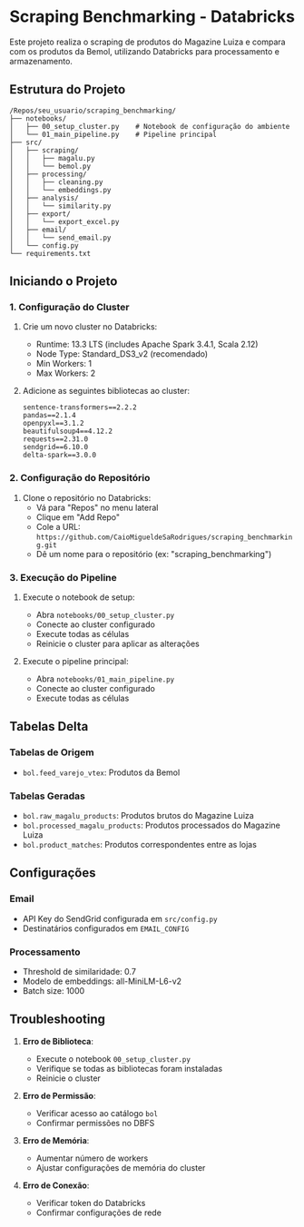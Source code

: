 # Scraping Benchmarking - Databricks

Este projeto realiza o scraping de produtos do Magazine Luiza e compara com os produtos da Bemol, utilizando Databricks para processamento e armazenamento.

## Estrutura do Projeto

```
/Repos/seu_usuario/scraping_benchmarking/
├── notebooks/
│   ├── 00_setup_cluster.py    # Notebook de configuração do ambiente
│   └── 01_main_pipeline.py    # Pipeline principal
├── src/
│   ├── scraping/
│   │   ├── magalu.py
│   │   └── bemol.py
│   ├── processing/
│   │   ├── cleaning.py
│   │   └── embeddings.py
│   ├── analysis/
│   │   └── similarity.py
│   ├── export/
│   │   └── export_excel.py
│   ├── email/
│   │   └── send_email.py
│   └── config.py
└── requirements.txt
```

## Iniciando o Projeto

### 1. Configuração do Cluster

1. Crie um novo cluster no Databricks:
   - Runtime: 13.3 LTS (includes Apache Spark 3.4.1, Scala 2.12)
   - Node Type: Standard_DS3_v2 (recomendado)
   - Min Workers: 1
   - Max Workers: 2

2. Adicione as seguintes bibliotecas ao cluster:
   ```
   sentence-transformers==2.2.2
   pandas==2.1.4
   openpyxl==3.1.2
   beautifulsoup4==4.12.2
   requests==2.31.0
   sendgrid==6.10.0
   delta-spark==3.0.0
   ```

### 2. Configuração do Repositório

1. Clone o repositório no Databricks:
   - Vá para "Repos" no menu lateral
   - Clique em "Add Repo"
   - Cole a URL: `https://github.com/CaioMigueldeSaRodrigues/scraping_benchmarking.git`
   - Dê um nome para o repositório (ex: "scraping_benchmarking")

### 3. Execução do Pipeline

1. Execute o notebook de setup:
   - Abra `notebooks/00_setup_cluster.py`
   - Conecte ao cluster configurado
   - Execute todas as células
   - Reinicie o cluster para aplicar as alterações

2. Execute o pipeline principal:
   - Abra `notebooks/01_main_pipeline.py`
   - Conecte ao cluster configurado
   - Execute todas as células

## Tabelas Delta

### Tabelas de Origem
- `bol.feed_varejo_vtex`: Produtos da Bemol

### Tabelas Geradas
- `bol.raw_magalu_products`: Produtos brutos do Magazine Luiza
- `bol.processed_magalu_products`: Produtos processados do Magazine Luiza
- `bol.product_matches`: Produtos correspondentes entre as lojas

## Configurações

### Email
- API Key do SendGrid configurada em `src/config.py`
- Destinatários configurados em `EMAIL_CONFIG`

### Processamento
- Threshold de similaridade: 0.7
- Modelo de embeddings: all-MiniLM-L6-v2
- Batch size: 1000

## Troubleshooting

1. **Erro de Biblioteca**:
   - Execute o notebook `00_setup_cluster.py`
   - Verifique se todas as bibliotecas foram instaladas
   - Reinicie o cluster

2. **Erro de Permissão**:
   - Verificar acesso ao catálogo `bol`
   - Confirmar permissões no DBFS

3. **Erro de Memória**:
   - Aumentar número de workers
   - Ajustar configurações de memória do cluster

4. **Erro de Conexão**:
   - Verificar token do Databricks
   - Confirmar configurações de rede
